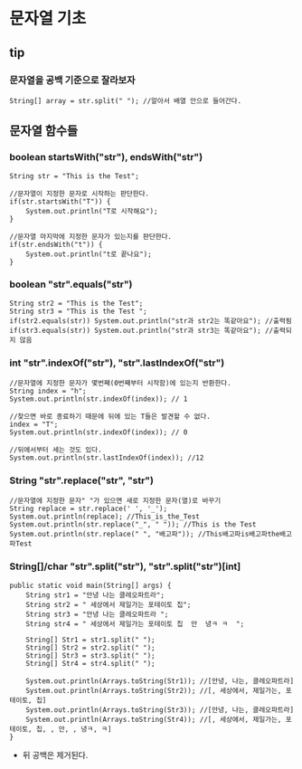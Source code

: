 # 문자열 기초
## tip
### 문자열을 공백 기준으로 잘라보자
    String[] array = str.split(" "); //알아서 배열 안으로 들어간다.

## 문자열 함수들
### boolean startsWith("str"), endsWith("str")
    String str = "This is the Test";
	
	//문자열이 지정한 문자로 시작하는 판단한다.
	if(str.startsWith("T")) {
		System.out.println("T로 시작해요");
	}
	
	//문자열 마지막에 지정한 문자가 있는지를 판단한다.
	if(str.endsWith("t")) {
		System.out.println("t로 끝나요");
	}

### boolean "str".equals("str")
    String str2 = "This is the Test";
    String str3 = "This is the Test ";
    if(str2.equals(str)) System.out.println("str과 str2는 똑같아요"); //출력됨
    if(str3.equals(str)) System.out.println("str과 str3는 똑같아요"); //출력되지 않음

### int "str".indexOf("str"), "str".lastIndexOf("str")
    //문자열에 지정한 문자가 몇번째(0번째부터 시작함)에 있는지 반환한다.
    String index = "h";
    System.out.println(str.indexOf(index)); // 1
		
    //찾으면 바로 종료하기 때문에 뒤에 있는 T들은 발견할 수 없다.
    index = "T";
    System.out.println(str.indexOf(index)); // 0
		
    //뒤에서부터 세는 것도 있다.
    System.out.println(str.lastIndexOf(index)); //12

### String "str".replace("str", "str")
    //문자열에 지정한 문자" "가 있으면 새로 지정한 문자(열)로 바꾸기
    String replace = str.replace(' ', '_');
    System.out.println(replace); //This_is_the_Test
    System.out.println(str.replace("_", " ")); //This is the Test
    System.out.println(str.replace(" ", "배고파")); //This배고파is배고파the배고파Test

### String[]/char "str".split("str"), "str".split("str")[int]
    public static void main(String[] args) {
		String str1 = "안녕 나는 클레오파트라";
		String str2 = " 세상에서 제일가는 포테이토 칩";
		String str3 = "안녕 나는 클레오파트라 ";
		String str4 = " 세상에서 제일가는 포테이토 칩  안  녕ㅋ ㅋ  ";
		
		String[] Str1 = str1.split(" ");
		String[] Str2 = str2.split(" ");
		String[] Str3 = str3.split(" ");
		String[] Str4 = str4.split(" ");
		
		System.out.println(Arrays.toString(Str1)); //[안녕, 나는, 클레오파트라]
		System.out.println(Arrays.toString(Str2)); //[, 세상에서, 제일가는, 포테이토, 칩]
		System.out.println(Arrays.toString(Str3)); //[안녕, 나는, 클레오파트라]
		System.out.println(Arrays.toString(Str4)); //[, 세상에서, 제일가는, 포테이토, 칩, , 안, , 녕ㅋ, ㅋ]
	}
* 뒤 공백은 제거된다.
